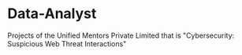 # Data-Analyst
Projects of the Unified Mentors Private Limited that is "Cybersecurity: Suspicious Web Threat Interactions"
